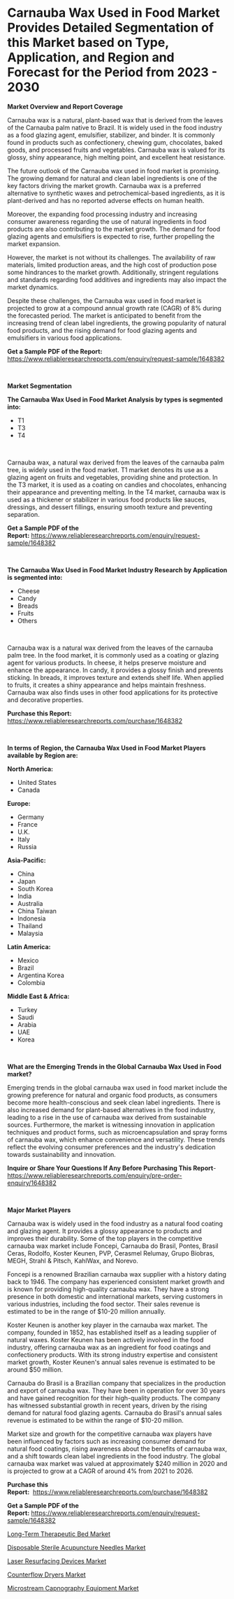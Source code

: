 <p><h1>Carnauba Wax Used in Food Market Provides Detailed Segmentation of this Market based on Type, Application, and Region and Forecast for the Period from 2023 - 2030</h1></p><p><strong>Market Overview and Report Coverage</strong></p>
<p><p>Carnauba wax is a natural, plant-based wax that is derived from the leaves of the Carnauba palm native to Brazil. It is widely used in the food industry as a food glazing agent, emulsifier, stabilizer, and binder. It is commonly found in products such as confectionery, chewing gum, chocolates, baked goods, and processed fruits and vegetables. Carnauba wax is valued for its glossy, shiny appearance, high melting point, and excellent heat resistance.</p><p>The future outlook of the Carnauba wax used in food market is promising. The growing demand for natural and clean label ingredients is one of the key factors driving the market growth. Carnauba wax is a preferred alternative to synthetic waxes and petrochemical-based ingredients, as it is plant-derived and has no reported adverse effects on human health.</p><p>Moreover, the expanding food processing industry and increasing consumer awareness regarding the use of natural ingredients in food products are also contributing to the market growth. The demand for food glazing agents and emulsifiers is expected to rise, further propelling the market expansion.</p><p>However, the market is not without its challenges. The availability of raw materials, limited production areas, and the high cost of production pose some hindrances to the market growth. Additionally, stringent regulations and standards regarding food additives and ingredients may also impact the market dynamics.</p><p>Despite these challenges, the Carnauba wax used in food market is projected to grow at a compound annual growth rate (CAGR) of 8% during the forecasted period. The market is anticipated to benefit from the increasing trend of clean label ingredients, the growing popularity of natural food products, and the rising demand for food glazing agents and emulsifiers in various food applications.</p></p>
<p><strong>Get a Sample PDF of the Report:</strong> <a href="https://www.reliableresearchreports.com/enquiry/request-sample/1648382">https://www.reliableresearchreports.com/enquiry/request-sample/1648382</a></p>
<p>&nbsp;</p>
<p><strong>Market Segmentation</strong></p>
<p><strong>The Carnauba Wax Used in Food Market Analysis by types is segmented into:</strong></p>
<p><ul><li>T1</li><li>T3</li><li>T4</li></ul></p>
<p>&nbsp;</p>
<p><p>Carnauba wax, a natural wax derived from the leaves of the carnauba palm tree, is widely used in the food market. T1 market denotes its use as a glazing agent on fruits and vegetables, providing shine and protection. In the T3 market, it is used as a coating on candies and chocolates, enhancing their appearance and preventing melting. In the T4 market, carnauba wax is used as a thickener or stabilizer in various food products like sauces, dressings, and dessert fillings, ensuring smooth texture and preventing separation.</p></p>
<p><strong>Get a Sample PDF of the Report:</strong>&nbsp;<a href="https://www.reliableresearchreports.com/enquiry/request-sample/1648382">https://www.reliableresearchreports.com/enquiry/request-sample/1648382</a></p>
<p>&nbsp;</p>
<p><strong>The Carnauba Wax Used in Food Market Industry Research by Application is segmented into:</strong></p>
<p><ul><li>Cheese</li><li>Candy</li><li>Breads</li><li>Fruits</li><li>Others</li></ul></p>
<p>&nbsp;</p>
<p><p>Carnauba wax is a natural wax derived from the leaves of the carnauba palm tree. In the food market, it is commonly used as a coating or glazing agent for various products. In cheese, it helps preserve moisture and enhance the appearance. In candy, it provides a glossy finish and prevents sticking. In breads, it improves texture and extends shelf life. When applied to fruits, it creates a shiny appearance and helps maintain freshness. Carnauba wax also finds uses in other food applications for its protective and decorative properties.</p></p>
<p><strong>Purchase this Report:</strong>&nbsp; <a href="https://www.reliableresearchreports.com/purchase/1648382">https://www.reliableresearchreports.com/purchase/1648382</a></p>
<p>&nbsp;</p>
<p><strong>In terms of Region, the Carnauba Wax Used in Food Market Players available by Region are:</strong></p>
<p>
    <p> <strong> North America: </strong>
        <ul>
            <li>United States</li>
            <li>Canada</li>
        </ul>
        </p> 
    <p> <strong> Europe: </strong>
        <ul>
            <li>Germany</li>
            <li>France</li>
            <li>U.K.</li>
            <li>Italy</li>
            <li>Russia</li>
        </ul>
        </p> 
    <p> <strong> Asia-Pacific: </strong>
        <ul>
            <li>China</li>
            <li>Japan</li>
            <li>South Korea</li>
            <li>India</li>
            <li>Australia</li>
            <li>China Taiwan</li>
            <li>Indonesia</li>
            <li>Thailand</li>
            <li>Malaysia</li>
        </ul>
        </p> 
    <p> <strong> Latin America: </strong>
        <ul>
            <li>Mexico</li>
            <li>Brazil</li>
            <li>Argentina Korea</li>
            <li>Colombia</li>
        </ul>
        </p> 
    <p> <strong> Middle East & Africa: </strong>
        <ul>
            <li>Turkey</li>
            <li>Saudi</li>
            <li>Arabia</li>
            <li>UAE</li>
            <li>Korea</li>
        </ul>
    </p>
    </p>
<p>&nbsp;</p>
<p><strong>What are the Emerging Trends in the Global Carnauba Wax Used in Food market?</strong></p>
<p><p>Emerging trends in the global carnauba wax used in food market include the growing preference for natural and organic food products, as consumers become more health-conscious and seek clean label ingredients. There is also increased demand for plant-based alternatives in the food industry, leading to a rise in the use of carnauba wax derived from sustainable sources. Furthermore, the market is witnessing innovation in application techniques and product forms, such as microencapsulation and spray forms of carnauba wax, which enhance convenience and versatility. These trends reflect the evolving consumer preferences and the industry's dedication towards sustainability and innovation.</p></p>
<p><strong>Inquire or Share Your Questions If Any Before Purchasing This Report</strong>- <a href="https://www.reliableresearchreports.com/enquiry/pre-order-enquiry/1648382">https://www.reliableresearchreports.com/enquiry/pre-order-enquiry/1648382</a></p>
<p>&nbsp;</p>
<p><strong>Major Market Players</strong></p>
<p><p>Carnauba wax is widely used in the food industry as a natural food coating and glazing agent. It provides a glossy appearance to products and improves their durability. Some of the top players in the competitive carnauba wax market include Foncepi, Carnauba do Brasil, Pontes, Brasil Ceras, Rodolfo, Koster Keunen, PVP, Cerasmel Relumay, Grupo Biobras, MEGH, Strahl & Pitsch, KahlWax, and Norevo. </p><p>Foncepi is a renowned Brazilian carnauba wax supplier with a history dating back to 1946. The company has experienced consistent market growth and is known for providing high-quality carnauba wax. They have a strong presence in both domestic and international markets, serving customers in various industries, including the food sector. Their sales revenue is estimated to be in the range of $10-20 million annually.</p><p>Koster Keunen is another key player in the carnauba wax market. The company, founded in 1852, has established itself as a leading supplier of natural waxes. Koster Keunen has been actively involved in the food industry, offering carnauba wax as an ingredient for food coatings and confectionery products. With its strong industry expertise and consistent market growth, Koster Keunen's annual sales revenue is estimated to be around $50 million.</p><p>Carnauba do Brasil is a Brazilian company that specializes in the production and export of carnauba wax. They have been in operation for over 30 years and have gained recognition for their high-quality products. The company has witnessed substantial growth in recent years, driven by the rising demand for natural food glazing agents. Carnauba do Brasil's annual sales revenue is estimated to be within the range of $10-20 million.</p><p>Market size and growth for the competitive carnauba wax players have been influenced by factors such as increasing consumer demand for natural food coatings, rising awareness about the benefits of carnauba wax, and a shift towards clean label ingredients in the food industry. The global carnauba wax market was valued at approximately $240 million in 2020 and is projected to grow at a CAGR of around 4% from 2021 to 2026.</p></p>
<p><strong>Purchase this Report:</strong>&nbsp;&nbsp;<a href="https://www.reliableresearchreports.com/purchase/1648382">https://www.reliableresearchreports.com/purchase/1648382</a></p>
<p></p>
<p><strong>Get a Sample PDF of the Report:</strong>&nbsp;<a href="https://www.reliableresearchreports.com/enquiry/request-sample/1648382">https://www.reliableresearchreports.com/enquiry/request-sample/1648382</a></p>
<p><p><a href="https://www.linkedin.com/pulse/long-term-therapeutic-bed-market-size-share-amp-trends-analysis-bjc4e/">Long-Term Therapeutic Bed Market</a></p><p><a href="https://www.linkedin.com/pulse/decoding-disposable-sterile-acupuncture-needles-market-gilhe/">Disposable Sterile Acupuncture Needles Market</a></p><p><a href="https://medium.com/@tiffanytran1905/laser-resurfacing-devices-nbsp-market-focuses-on-market-share-size-and-projected-forecast-till-66a4e89c9151">Laser Resurfacing Devices Market</a></p><p><a href="https://medium.com/@joanobrien1990/counterflow-dryers-market-insights-into-market-cagr-market-trends-and-growth-strategies-14efdc897a12">Counterflow Dryers Market</a></p><p><a href="https://www.linkedin.com/pulse/microstream-capnography-equipment-market-share-amp-fzgee/">Microstream Capnography Equipment Market</a></p></p>